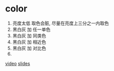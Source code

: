 # color

1. 亮度太低 取色会脏, 尽量在亮度上三分之一内取色
2. 黑白灰 加 任一单色
3. 黑白灰 加 同类色
4. 黑白灰 加 相近色
5. 黑白灰 加 对比色
6. 

[video](https://www.youtube.com/watch?v=sByzHoiYFX0)
[slides](https://github.com/quheng/eureka/blob/master/color.pdf)

